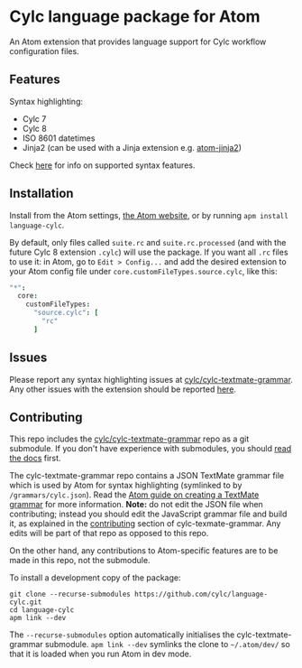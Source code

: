 # Cylc language package for Atom

An Atom extension that provides language support for Cylc workflow configuration files.

## Features

Syntax highlighting:
- Cylc 7
- Cylc 8
- ISO 8601 datetimes
- Jinja2 (can be used with a Jinja extension e.g. [atom-jinja2](https://atom.io/packages/atom-jinja2))

Check [here](https://github.com/cylc/cylc-flow/issues/2752) for info on supported syntax features.

## Installation

Install from the Atom settings, [the Atom website](https://atom.io/packages/language-cylc), or by running `apm install language-cylc`.

By default, only files called `suite.rc` and `suite.rc.processed` (and with the future Cylc 8 extension `.cylc`) will use the package. If you want all `.rc` files to use it: in Atom, go to `Edit > Config...` and add the desired extension to your Atom config file under `core.customFileTypes.source.cylc`, like this:
```cson
"*":
  core:
    customFileTypes:
      "source.cylc": [
        "rc"
      ]
```

## Issues

Please report any syntax highlighting issues at [cylc/cylc-textmate-grammar](https://github.com/cylc/cylc-textmate-grammar/issues). Any other issues with the extension should be reported [here](https://github.com/cylc/language-cylc/issues).

## Contributing

This repo includes the [cylc/cylc-textmate-grammar](https://github.com/cylc/cylc-textmate-grammar) repo as a git submodule. If you don't have experience with submodules, you should [read the docs](https://git-scm.com/book/en/v2/Git-Tools-Submodules) first.

The cylc-textmate-grammar repo contains a JSON TextMate grammar file which is used by Atom for syntax highlighting (symlinked to by `/grammars/cylc.json`). Read the [Atom guide on creating a TextMate grammar](https://flight-manual.atom.io/hacking-atom/sections/creating-a-legacy-textmate-grammar/) for more information. **Note:** do not edit the JSON file when contributing; instead you should edit the JavaScript grammar file and build it, as explained in the [contributing](https://github.com/cylc/cylc-textmate-grammar#contributing) section of cylc-texmate-grammar. Any edits will be part of that repo as opposed to this repo.

On the other hand, any contributions to Atom-specific features are to be made in this repo, not the submodule.

To install a development copy of the package:
```
git clone --recurse-submodules https://github.com/cylc/language-cylc.git
cd language-cylc
apm link --dev
```
The `--recurse-submodules` option automatically initialises the cylc-textmate-grammar submodule. `apm link --dev` symlinks the clone to `~/.atom/dev/` so that it is loaded when you run Atom in dev mode.


